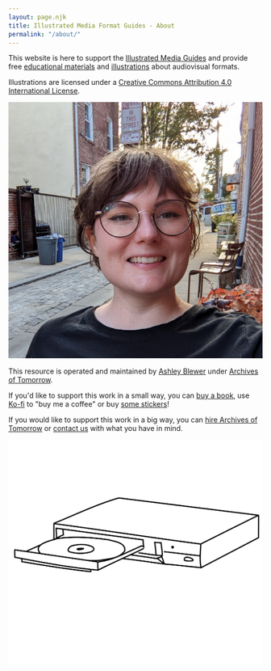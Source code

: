 ```yaml
---
layout: page.njk
title: Illustrated Media Format Guides - About
permalink: "/about/"
---
```


This website is here to support the [Illustrated Media Guides](/books/) and provide free [educational materials](/data/) and [illustrations](/illustrations/) about audiovisual formats.

Illustrations are licensed under a [Creative Commons Attribution 4.0 International License](https://creativecommons.org/licenses/by/4.0/). 

<img class="round small" src="/images/ashleyblewer.jpg">

This resource is operated and maintained by [Ashley Blewer](https://ashleyblewer.com) under [Archives of  Tomorrow](https://archivesoftomorrow.com).

If you'd like to support this work in a small way, you can [buy a book](/books/), use [Ko-fi](https://ko-fi.com/ablwr) to "buy me a coffee" or buy [some stickers](https://ablwr.redbubble.com)!

If you would like to support this work in a big way, you can [hire Archives of Tomorrow](https://archivesoftomorrow.com/contact) or [contact us](https://archivesoftomorrow.com/contact) with what you have in mind.

<div class="fit"><img src="/images/illustrations/video/2006-bluray-1.svg"></div>